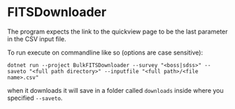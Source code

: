 # FITSDownloader

The program expects the link to the quickview page to be the last parameter in the CSV input file.

To run execute on commandline like so (options are case sensitive):


`dotnet run --project BulkFITSDownloader --survey "<boss|sdss>" --saveto "<full path directory>" --inputfile "<full path>/<file name>.csv"`


when it downloads it will save in a folder called `downloads` inside where you specified `--saveto`.

